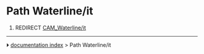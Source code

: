 # Path Waterline/it
1.  REDIRECT [CAM_Waterline/it](CAM_Waterline/it.md)



---
⏵ [documentation index](../README.md) > Path Waterline/it
